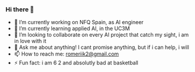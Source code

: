 ### Hi there 👋

<!--
**romeriiK/romeriiK** is a ✨ _special_ ✨ repository because its `README.md` (this file) appears on your GitHub profile.

Here are some ideas to get you started:

- 🔭 I’m currently working on NFQ Spain, as AI engineer
- 🌱 I’m currently learning applied AI, in the UC3M
- 👯 I’m looking to collaborate on every AI project that catch my sight, i am in love with it
- 💬 Ask me about anything! I cant promise anything, but if i can help, i will
- 📫 How to reach me: romeriik2@gmail.com
- ⚡ Fun fact: i am 6 2 and absolutly bad at basketball
-->
- 🔭 I’m currently working on NFQ Spain, as AI engineer
- 🌱 I’m currently learning applied AI, in the UC3M
- 👯 I’m looking to collaborate on every AI project that catch my sight, i am in love with it
- 💬 Ask me about anything! I cant promise anything, but if i can help, i will
- 📫 How to reach me: romeriik2@gmail.com
- ⚡ Fun fact: i am 6 2 and absolutly bad at basketball

